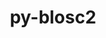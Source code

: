 ---
title: "py-blosc2"
layout: cache
categories: [package, develop]
meta: {"compilers": ["gcc@11.4.0"], "num_specs": 5, "num_specs_by_stack": {"e4s": 5, "root": 5}, "oss": ["ubuntu22.04"], "platforms": ["linux"], "stacks": ["e4s", "root"], "targets": ["x86_64_v3"], "versions": ["2.6.2"]}
spec_details: [{"compiler": "gcc@11.4.0", "hash": "ablde7gdm4dhf62yt4ybqxqjogrmlhe5", "os": "ubuntu22.04", "platform": "linux", "size": "-", "stacks": ["e4s", "root"], "target": "x86_64_v3", "variants": ["build_system=python_pip"], "versions": ["2.6.2"]}, {"compiler": "gcc@11.4.0", "hash": "e5jkdwhzr7r6f56ytq2xjysc33m7qorl", "os": "ubuntu22.04", "platform": "linux", "size": "-", "stacks": ["e4s", "root"], "target": "x86_64_v3", "variants": ["build_system=python_pip"], "versions": ["2.6.2"]}, {"compiler": "gcc@11.4.0", "hash": "n4jyr32vwgqupjtklf4wpz4qm3bzpjuy", "os": "ubuntu22.04", "platform": "linux", "size": "-", "stacks": ["e4s", "root"], "target": "x86_64_v3", "variants": ["build_system=python_pip"], "versions": ["2.6.2"]}, {"compiler": "gcc@11.4.0", "hash": "sttsdytfakx7c5pe24nnuovqnvpxir75", "os": "ubuntu22.04", "platform": "linux", "size": "-", "stacks": ["e4s", "root"], "target": "x86_64_v3", "variants": ["build_system=python_pip"], "versions": ["2.6.2"]}, {"compiler": "gcc@11.4.0", "hash": "t3oi6yxdb4usqr3quwrfq2owd7iqponh", "os": "ubuntu22.04", "platform": "linux", "size": "-", "stacks": ["e4s", "root"], "target": "x86_64_v3", "variants": ["build_system=python_pip"], "versions": ["2.6.2"]}]
---